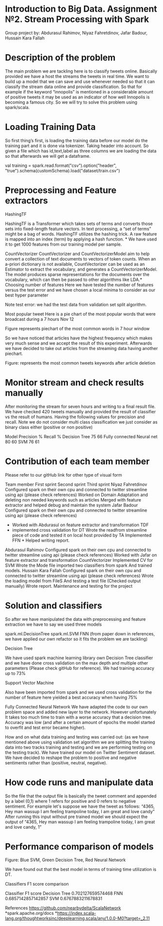 # Introduction to Big Data. Assignment №2. Stream Processing with Spark

Group project by:
 Abdurasul Rahimov, Niyaz Fahretdinov, Jafar Badour, Hussain Kara Fallah

# Description of the problem
The main problem we are tackling here is to classify tweets online. Basically provided we have a host the streams the tweets in real time. We want to build up a model that we can save and use whenever needed so that it can classify the stream data online and provide classification. So that for example if the keyword “innopolis” is mentioned in a considerable amount of positive tweets it may be used as an indicator of how well Innopolis is becoming a famous city. So we will try to solve this problem using spark/scala.

# Loading Training Data 
So first thing’s first, is loading the training data before our model do the training part and it is done via tokenizer.  Taking header into account.
So given a file which has id,text,label as three columns we are loading the data so that afterwards we will get a dataframe. 


   val training = spark.read.format("csv").option("header", "true").schema(customSchema).load("dataset/train.csv")



# Preprocessing and Feature extractors

HashingTF

HashingTF is a Transformer which takes sets of terms and converts those sets into fixed-length feature vectors. In text processing, a “set of terms” might be a bag of words. HashingTF utilizes the hashing trick. A raw feature is mapped into an index (term) by applying a hash function. *
We have used it to get 1000 features from our training model per sample.

CountVectorizer
CountVectorizer and CountVectorizerModel aim to help convert a collection of text documents to vectors of token counts. When an a-priori dictionary is not available, CountVectorizer can be used as an Estimator to extract the vocabulary, and generates a CountVectorizerModel. The model produces sparse representations for the documents over the vocabulary, which can then be passed to other algorithms like LDA.*
Choosing number of features
Here we have tested the number of features versus the test error and we have chosen a local minima to consider as our best hyper parameter

Note test error: we had the test data from validation set split algorithm.

Most popular tweet
Here is a pie chart of the most popular words that were broadcast during a 7 hours Nov 12

Figure represents piechart of the most common words in 7 hour window

So we have noticed that articles have the highest frequency which makes very much sense and we accept the result of this experiment.  Afterwards we have decided to take out articles from the streaming data having another piechart. 

Figure: represents the most common tweets keywords after article deletion

# Monitor stream and check results manually
After monitoring the stream for seven hours and writing to a final result file. We have checked 420 tweets manually and provided the result of classifier vs the result of humans. Having the following values for precision and recall.
Note we do not consider multi class classification we just consider as binary class either (positive or non positive)

Model
Precision %
Recall %
Decision Tree
75 
66
Fully connected Neural net
80
60
SVM
76
61

# Contribution of each team member

Please refer to our gitHub link for other type of visual form

Team member
First sprint
Second sprint
Third sprint
Niyaz Fahretdinov
Configured spark on their own cpu and connected to twitter streamline using api
(please check references)
Worked on Domain Adaptation and deleting non needed keywords such as articles
Merged with feature extractor and helped debug and maintain the system
Jafar Badour
Configured spark on their own cpu and connected to twitter streamline using api
(please check references)
* Worked with Abdurasul on feature extractor and transformation TDF
* implemented cross validation for DT
Wrote the readfrom streamline piece of code and tested it on local host provided by TA
Implemented FFN *
Helped writing report.


Abdurasul Rahimov
Configured spark on their own cpu and connected to twitter streamline using api
(please check references)
Worked with Jafar on feature extractor and transformation CountVectorizer
Implemented CV for SVM
Wrote the Mode file imported two classifiers from spark
And trained models.
Hussain Kara Fallah
Configured spark on their own cpu and connected to twitter streamline using api
(please check references)
Wrote the loading model from FileS
And testing a test file 
(Checked output manually)
Wrote report. 
Maintenance and testing for the project

# Solution and classifiers

So after we have manipulated the data with preprocessing and feature extraction we have to say we used three models

spark.ml.DecisionTree
spark.ml.SVM
FNN (from paper down in references, we have applied our own refactor so it fits the problem we are tackling)

Decision Tree

We have used spark machine learning library own Decision Tree classifier and we have done cross validation on the max depth and multiple other parameters (Please check gitHub for reference).
We had training accuracy up to 73%

Support Vector Machine

Also have been imported from spark and we used cross validation for the number of feature here yielded a best accuracy when having 75%

Fully Connected Neural Network
We have adapted the code to our own problem space and added new layer to the network. However unfortunately It takes too much time to train with a worse accuracy that a decision tree. Accuracy was low (and after a certain amount of epochs the model started to overfit and test error became higher).


How and on what data training and testing was carried out: (as we have mentioned above using validation set algorithm we are splitting the training data into two tracks training and testing and we are performing testing on the testing track). We have trained our model on Twitter Sentiment dataset. We have decided to reshape the problem to positive and negative sentiments rather than (positive, neutral, negative). 

# How code runs and manipulate data
So the file that the output file is basically the tweet comment and appended by a label (0,1) where 1 refers for positive and 0 refers to negative sentiment.
For example let's suppose we have the tweet as follows:
“4365, Hey man wassup I am feeling trampoline today, I am great and love candy”
After running this input without pre trained model we should expect the output of
“4365, Hey man wassup I am feeling trampoline today, I am great and love candy, 1”
 
 
 
 
# Performance comparison of models


Figure: Blue SVM, Green Decision Tree, Red Neural Network

We have found out that the best model in terms of training time utilization is DT.

Classifiers F1 score comparison
 
Classifier
F1 score
Decision Tree
0.702127659574468
FNN 
0.6857142857142857
SVM
0.6767883211678831
 




 
References
https://github.com/nearbydelta/ScalaNetwork
*spark.apache.org/docs
*https://index.scala-lang.org/thoughtworksinc/deeplearning.scala/any/1.0.0-M0?target=_2.11


